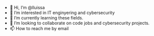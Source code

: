 - 👋 Hi, I’m @lluissa
- 👀 I’m interested in IT enginyering and cybersecurity
- 🌱 I’m currently learning these fields.
- 💞️ I’m looking to collaborate on code jobs and cybersecurity projects.
- 📫 How to reach me by email

<!---
lluissa/lluissa is a ✨ special ✨ repository because its `README.md` (this file) appears on your GitHub profile.
You can click the Preview link to take a look at your changes.
--->
